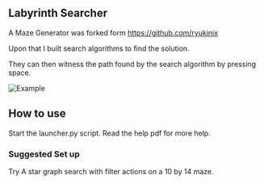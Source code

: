 ## Labyrinth Searcher

A Maze Generator was forked form https://github.com/ryukinix

Upon that I built search algorithms to find the solution. 

They can then witness the path found by the search algorithm by pressing space.

![Example](https://media.giphy.com/media/3KXe161MwKWhgXxavk/giphy.gif)

## How to use

Start the launcher.py script. Read the help pdf for more help. 

### Suggested Set up

Try A star graph search with filter actions on a 10 by 14 maze.